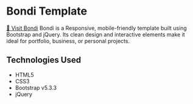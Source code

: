 # Bondi Template
[🚀 Visit Bondi](https://minaanis7.github.io/bondi-bootstrap-jquery/)
Bondi is a Responsive, mobile-friendly template built using Bootstrap and jQuery. Its clean design and interactive elements make it ideal for portfolio, business, or personal projects.

## Technologies Used
- HTML5
- CSS3
- Bootstrap v5.3.3
- jQuery
